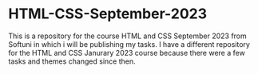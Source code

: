 # HTML-CSS-September-2023
This is a repository for the course HTML and CSS September 2023 from Softuni in which i will be publishing my tasks. I have a different repository for the HTML and CSS Janurary 2023 course because there were a few tasks and themes changed since then.
